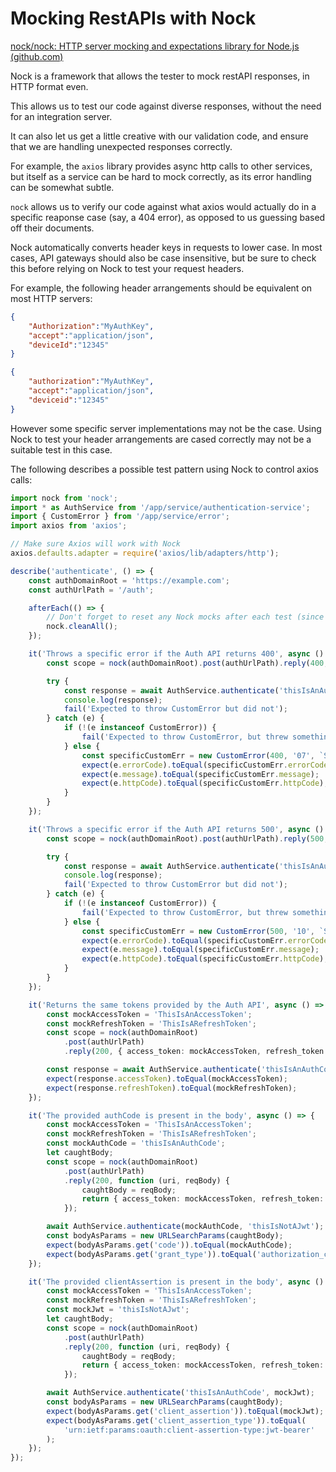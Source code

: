 # Mocking RestAPIs with Nock

[nock/nock: HTTP server mocking and expectations library for Node.js (github.com)](https://github.com/nock/nock)

Nock is a framework that allows the tester to mock restAPI responses, in HTTP format even.

This allows us to test our code against diverse responses, without the need for an integration server.

It can also let us get a little creative with our validation code, and ensure that we are handling unexpected responses correctly.

  

For example, the `axios` library provides async http calls to other services, but itself as a service can be hard to mock correctly, as its error handling can be somewhat subtle.

`nock` allows us to verify our code against what axios would actually do in a specific reaponse case (say, a 404 error), as opposed to us guessing based off their documents.

  

Nock automatically converts header keys in requests to lower case. In most cases, API gateways should also be case insensitive, but be sure to check this before relying on Nock to test your request headers.

For example, the following header arrangements should be equivalent on most HTTP servers:

```json
{
    "Authorization":"MyAuthKey", 
    "accept":"application/json", 
    "deviceId":"12345"
}

{
    "authorization":"MyAuthKey", 
    "accept":"application/json", 
    "deviceid":"12345"
}
```

However some specific server implementations may not be the case. Using Nock to test your header arrangements are cased correctly may not be a suitable test in this case.

  

The following describes a possible test pattern using Nock to control axios calls:

```typescript
import nock from 'nock';
import * as AuthService from '/app/service/authentication-service';
import { CustomError } from '/app/service/error';
import axios from 'axios';

// Make sure Axios will work with Nock
axios.defaults.adapter = require('axios/lib/adapters/http');

describe('authenticate', () => {
    const authDomainRoot = 'https://example.com';
    const authUrlPath = '/auth';

    afterEach(() => {
        // Don't forget to reset any Nock mocks after each test (since we are mocking per-test)
        nock.cleanAll();
    });

    it('Throws a specific error if the Auth API returns 400', async () => {
        const scope = nock(authDomainRoot).post(authUrlPath).reply(400, {});

        try {
            const response = await AuthService.authenticate('thisIsAnAuthCode', 'thisIsNotAJwt');
            console.log(response);
            fail('Expected to throw CustomError but did not');
        } catch (e) {
            if (!(e instanceof CustomError)) {
                fail('Expected to throw CustomError, but threw something else');
            } else {
                const specificCustomErr = new CustomError(400, '07', `Something went wrong, please try again`);
                expect(e.errorCode).toEqual(specificCustomErr.errorCode);
                expect(e.message).toEqual(specificCustomErr.message);
                expect(e.httpCode).toEqual(specificCustomErr.httpCode);
            }
        }
    });

    it('Throws a specific error if the Auth API returns 500', async () => {
        const scope = nock(authDomainRoot).post(authUrlPath).reply(500, {});

        try {
            const response = await AuthService.authenticate('thisIsAnAuthCode', 'thisIsNotAJwt');
            console.log(response);
            fail('Expected to throw CustomError but did not');
        } catch (e) {
            if (!(e instanceof CustomError)) {
                fail('Expected to throw CustomError, but threw something else');
            } else {
                const specificCustomErr = new CustomError(500, '10', `Something went wrong, please try again`);
                expect(e.errorCode).toEqual(specificCustomErr.errorCode);
                expect(e.message).toEqual(specificCustomErr.message);
                expect(e.httpCode).toEqual(specificCustomErr.httpCode);
            }
        }
    });

    it('Returns the same tokens provided by the Auth API', async () => {
        const mockAccessToken = 'ThisIsAnAccessToken';
        const mockRefreshToken = 'ThisIsARefreshToken';
        const scope = nock(authDomainRoot)
            .post(authUrlPath)
            .reply(200, { access_token: mockAccessToken, refresh_token: mockRefreshToken });

        const response = await AuthService.authenticate('thisIsAnAuthCode', 'thisIsNotAJwt');
        expect(response.accessToken).toEqual(mockAccessToken);
        expect(response.refreshToken).toEqual(mockRefreshToken);
    });

    it('The provided authCode is present in the body', async () => {
        const mockAccessToken = 'ThisIsAnAccessToken';
        const mockRefreshToken = 'ThisIsARefreshToken';
        const mockAuthCode = 'thisIsAnAuthCode';
        let caughtBody;
        const scope = nock(authDomainRoot)
            .post(authUrlPath)
            .reply(200, function (uri, reqBody) {
                caughtBody = reqBody;
                return { access_token: mockAccessToken, refresh_token: mockRefreshToken };
            });

        await AuthService.authenticate(mockAuthCode, 'thisIsNotAJwt');
        const bodyAsParams = new URLSearchParams(caughtBody);
        expect(bodyAsParams.get('code')).toEqual(mockAuthCode);
        expect(bodyAsParams.get('grant_type')).toEqual('authorization_code');
    });

    it('The provided clientAssertion is present in the body', async () => {
        const mockAccessToken = 'ThisIsAnAccessToken';
        const mockRefreshToken = 'ThisIsARefreshToken';
        const mockJwt = 'thisIsNotAJwt';
        let caughtBody;
        const scope = nock(authDomainRoot)
            .post(authUrlPath)
            .reply(200, function (uri, reqBody) {
                caughtBody = reqBody;
                return { access_token: mockAccessToken, refresh_token: mockRefreshToken };
            });

        await AuthService.authenticate('thisIsAnAuthCode', mockJwt);
        const bodyAsParams = new URLSearchParams(caughtBody);
        expect(bodyAsParams.get('client_assertion')).toEqual(mockJwt);
        expect(bodyAsParams.get('client_assertion_type')).toEqual(
            'urn:ietf:params:oauth:client-assertion-type:jwt-bearer'
        );
    });
});
```
